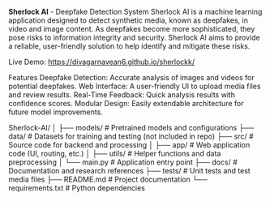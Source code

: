 **Sherlock AI** - Deepfake Detection System
Sherlock AI is a machine learning application designed to detect synthetic media, known as deepfakes, in video and image content. As deepfakes become more sophisticated, they pose risks to information integrity and security. Sherlock AI aims to provide a reliable, user-friendly solution to help identify and mitigate these risks.

Live Demo: https://divagarnavean6.github.io/sherlockk/

Features
Deepfake Detection: Accurate analysis of images and videos for potential deepfakes.
Web Interface: A user-friendly UI to upload media files and review results.
Real-Time Feedback: Quick analysis results with confidence scores.
Modular Design: Easily extendable architecture for future model improvements.

Sherlock-AI/
│
├── models/                  # Pretrained models and configurations
├── data/                    # Datasets for training and testing (not included in repo)
├── src/                     # Source code for backend and processing
│   ├── app/                 # Web application code (UI, routing, etc.)
│   ├── utils/               # Helper functions and data preprocessing
│   └── main.py              # Application entry point
├── docs/                    # Documentation and research references
├── tests/                   # Unit tests and test media files
├── README.md                # Project documentation
└── requirements.txt         # Python dependencies
